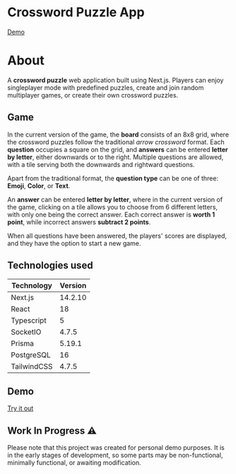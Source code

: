 # Crossword Puzzle App

[Demo](#demo)

# About

A **crossword puzzle** web application built using Next.js. Players can enjoy singleplayer mode with predefined puzzles, create and join random multiplayer games, or create their own crossword puzzles.

## Game

In the current version of the game, the **board** consists of an 8x8 grid, where the crossword puzzles follow the traditional _arrow crossword_ format. Each **question** occupies a square on the grid, and **answers** can be entered **letter by letter**, either downwards or to the right. Multiple questions are allowed, with a tile serving both the downwards and rightward questions.

Apart from the traditional format, the **question type** can be one of three: **Emoji**, **Color**, or **Text**.

An **answer** can be entered **letter by letter**, where in the current version of the game, clicking on a tile allows you to choose from 6 different letters, with only one being the correct answer. Each correct answer is **worth 1 point**, while incorrect answers **subtract 2 points**.

When all questions have been answered, the players' scores are displayed, and they have the option to start a new game.

## Technologies used

| Technology  | Version |
| ----------- | ------- |
| Next.js     | 14.2.10 |
| React       | 18      |
| Typescript  | 5       |
| SocketIO    | 4.7.5   |
| Prisma      | 5.19.1  |
| PostgreSQL  | 16      |
| TailwindCSS | 4.7.5   |

## Demo
[Try it out](http://000339.xyz/crossword)

## Work In Progress ⚠️

Please note that this project was created for personal demo purposes. It is in the early stages of development, so some parts may be non-functional, minimally functional, or awaiting modification.
